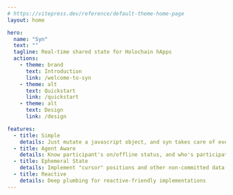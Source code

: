 ```yaml
---
# https://vitepress.dev/reference/default-theme-home-page
layout: home

hero:
  name: "Syn"
  text: ""
  tagline: Real-time shared state for Holochain hApps
  actions:
    - theme: brand
      text: Introduction
      link: /welcome-to-syn
    - theme: alt
      text: Quickstart
      link: /quickstart
    - theme: alt
      text: Design
      link: /design

features:
  - title: Simple
    details: Just mutate a javascript object, and syn takes care of everything else
  - title: Agent Aware
    details: Know participant's on/offline status, and who's participated in state changes
  - title: Ephemeral State
    details: Implement "cursor" positions and other non-committed data for great UX
  - title: Reactive
    details: Deep plumbing for reactive-friendly implementations
---
```


